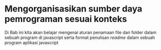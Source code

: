 # Mengorganisasikan sumber daya pemrograman sesuai konteks

Di Bab ini kita akan belajar mengenai aturan penamaan file dan folder dalam sebuah program di javascript serta format penulisan *readme* dalam sebuah program aplikasi javascript